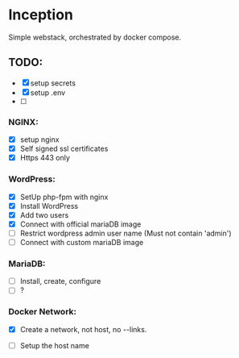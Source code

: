 # Inception
Simple webstack, orchestrated by docker compose.

## TODO:
- [X] setup secrets
- [X] setup .env
- [ ]

### NGINX:
- [x] setup nginx
- [x] Self signed ssl certificates
- [x] Https 443 only

### WordPress:
- [X] SetUp php-fpm with nginx
- [X] Install WordPress
- [X] Add two users
- [X] Connect with official mariaDB image
- [ ] Restrict wordpress admin user name (Must not contain 'admin')
- [ ] Connect with custom mariaDB image

### MariaDB:
- [ ] Install, create, configure
- [ ] ?

### Docker Network:
- [X] Create a network, not host, no --links.
- [ ] Setup the host name

